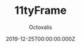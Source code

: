 ---
title: 11tyFrame
github: https://github.com/octoxalis/11tyframe
demo: https://11tyframe.netlify.com
author: Octoxalis
date: 2019-12-25T00:00:00.000Z
ssg:
  - Eleventy
cms:
  - No CMS
description: A light site frame using Eleventy static site generator
stale: true
---